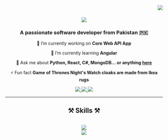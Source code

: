 <!-- Visitor Badge -->
<img align="right" src="https://visitor-badge.laobi.icu/badge?page_id=salesp07.salesp07" />

<!-- Profile Header -->
<h1 align="center">
    <img src="https://readme-typing-svg.herokuapp.com/?font=Righteous&size=45&center=true&vCenter=true&width=500&height=80&color=3498db&duration=4000&lines=Hello+World!+👋;+I'm+Zarar+Ashraf!;" />
</h1>

<!-- Introduction -->
<h3 align="center">A passionate software developer from Pakistan 🇵🇰</h3>

<!-- Main Content -->
<div align="center">
 
 🔭 I’m currently working on **Core Web API App**
 
 🌱 I’m currently learning **Angular**

 💬 Ask me about **Python, React, C#, MongoDB... or anything [here](https://github.com/zararashraf/zararashraf/issues)**

 ⚡ Fun fact **Game of Thrones Night's Watch cloaks are made from Ikea rugs**
 
 </div>

<!-- Contact Links with Enhanced Icons -->
<div align="center"> 
  <a href="mailto:zararashraf01@gmail.com">
    <img src="https://img.shields.io/badge/Email-333333?style=for-the-badge&logo=gmail&logoColor=red" />
  </a>
  <a href="https://linkedin.com/in/zararashraf" target="_blank">
    <img src="https://img.shields.io/badge/LinkedIn-333333?style=for-the-badge&logo=linkedin&logoColor=0077B5" target="_blank" />
  </a>
  <a href="https://github.com/zararashraf?tab=repositories" target="_blank">
     <img src="https://img.shields.io/badge/Portfolio-333333?style=for-the-badge&logo=github&logoColor=FF5722" target="_blank" />
  </a>
</div>

<!-- Divider -->
<hr/>

<!-- Skills with Enhanced Icons -->
<h2 align="center">⚒️ Skills ⚒️</h2>
<br/>
<div align="center">
    <img src="https://skillicons.dev/icons?i=csharp,dotnet,github,python,javascript,visualstudio,mongodb,vite,sqlite" /><br>
    <img src="https://skillicons.dev/icons?i=react,bootstrap,mysql,flask,html,css,vscode,tailwind,git" />
</div>
